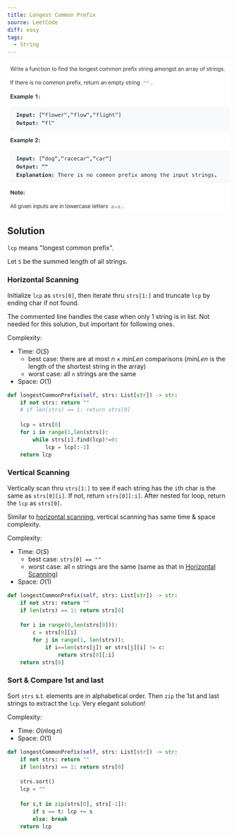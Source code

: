 ```yaml
---
title: Longest Common Prefix
source: LeetCode
diff: easy
tags:
  - String
---
```


<img class="medium-zoom" src="/algo/longest-common-prefix.png" alt="https://leetcode.com/problems/longest-common-prefix">

## Solution

`lcp` means "longest common prefix".

Let `S` be the summed length of all strings.

### Horizontal Scanning

Initialize `lcp` as `strs[0]`, then iterate thru `strs[1:]` and truncate `lcp` by ending char if not found.

The commented line handles the case when only 1 string is in list. Not needed for this solution, but important for following ones.

Complexity:

- Time: $O(S)$
  - best case: there are at most $n \times minLen$ comparisons ($minLen$ is the length of the shortest string in the array)
  - worst case: all `n` strings are the same
- Space: $O(1)$

```py
def longestCommonPrefix(self, strs: List[str]) -> str:
    if not strs: return ""
    # if len(strs) == 1: return strs[0]

    lcp = strs[0]
    for i in range(1,len(strs)):
        while strs[i].find(lcp)!=0:
            lcp = lcp[:-1]
    return lcp
```

### Vertical Scanning

Vertically scan thru `strs[1:]` to see if each string has the `i`th char is the same as `strs[0][i]`. If not, return `strs[0][:i]`. After nested for loop, return the `lcp` as `strs[0]`.

Similar to [horizontal scanning](#horizontal-scanning), vertical scanning has same time & space complexity.

Complexity:

- Time: $O(S)$
  - best case: `strs[0] == ""`
  - worst case: all `n` strings are the same (same as that in [Horizontal Scanning](#horizontal-scanning))
- Space: $O(1)$

```py
def longestCommonPrefix(self, strs: List[str]) -> str:
    if not strs: return ""
    if len(strs) == 1: return strs[0]

    for i in range(0,len(strs[0])):
        c = strs[0][i]
        for j in range(1, len(strs)):
            if i==len(strs[j]) or strs[j][i] != c:
                return strs[0][:i]
    return strs[0]
```

### Sort & Compare 1st and last

Sort `strs` s.t. elements are in alphabetical order. Then `zip` the 1st and last strings to extract the `lcp`. Very elegant solution!

Complexity:

- Time: $O(n \log n)$
- Space: $O(1)$

```py
def longestCommonPrefix(self, strs: List[str]) -> str:
    if not strs: return ""
    if len(strs) == 1: return strs[0]

    strs.sort()
    lcp = ""

    for s,t in zip(strs[0], strs[-1]):
        if s == t: lcp += s
        else: break
    return lcp
```
